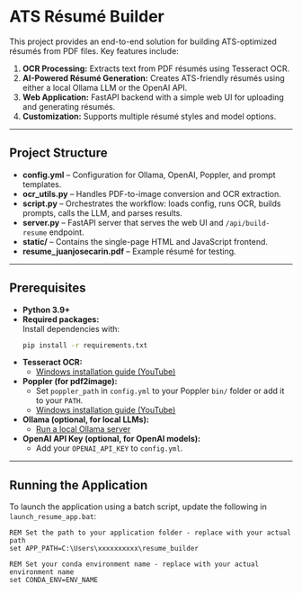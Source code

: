 # ATS Résumé Builder

This project provides an end-to-end solution for building ATS-optimized résumés from PDF files. Key features include:

1. **OCR Processing:** Extracts text from PDF résumés using Tesseract OCR.
2. **AI-Powered Résumé Generation:** Creates ATS-friendly résumés using either a local Ollama LLM or the OpenAI API.
3. **Web Application:** FastAPI backend with a simple web UI for uploading and generating résumés.
4. **Customization:** Supports multiple résumé styles and model options.

---

## Project Structure

- **config.yml** – Configuration for Ollama, OpenAI, Poppler, and prompt templates.
- **ocr_utils.py** – Handles PDF-to-image conversion and OCR extraction.
- **script.py** – Orchestrates the workflow: loads config, runs OCR, builds prompts, calls the LLM, and parses results.
- **server.py** – FastAPI server that serves the web UI and `/api/build-resume` endpoint.
- **static/** – Contains the single-page HTML and JavaScript frontend.
- **resume_juanjosecarin.pdf** – Example résumé for testing.

---

## Prerequisites

- **Python 3.9+**
- **Required packages:**  
  Install dependencies with:
  ```bash
  pip install -r requirements.txt
  ```
- **Tesseract OCR:**  
  - [Windows installation guide (YouTube)](https://www.youtube.com/watch?v=2kWvk4C1pMo)
- **Poppler (for pdf2image):**  
  - Set `poppler_path` in `config.yml` to your Poppler `bin/` folder or add it to your `PATH`.  
  - [Windows installation guide (YouTube)](https://www.youtube.com/watch?v=IDu46GjahDs)
- **Ollama (optional, for local LLMs):**  
  - [Run a local Ollama server](https://www.youtube.com/watch?v=e3j1a2PKw1k)
- **OpenAI API Key (optional, for OpenAI models):**  
  - Add your `OPENAI_API_KEY` to `config.yml`.

---

## Running the Application

To launch the application using a batch script, update the following in `launch_resume_app.bat`:

```batch
REM Set the path to your application folder - replace with your actual path
set APP_PATH=C:\Users\xxxxxxxxxx\resume_builder

REM Set your conda environment name - replace with your actual environment name
set CONDA_ENV=ENV_NAME
```
